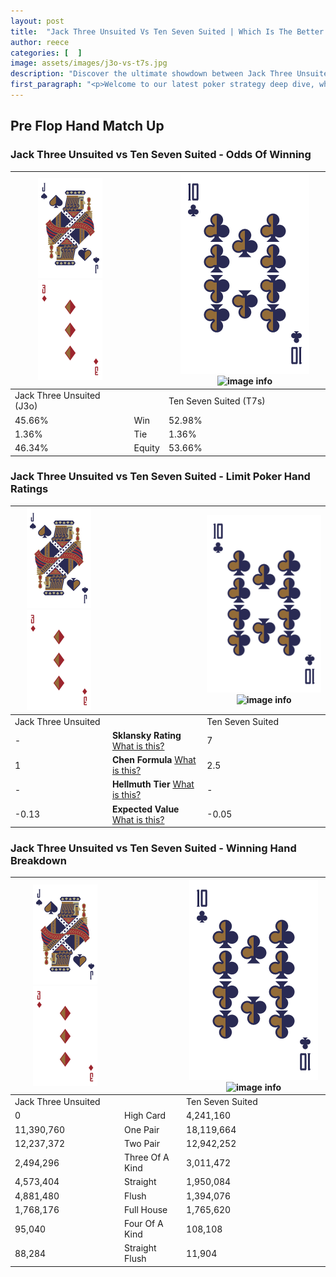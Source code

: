 ```yaml
---
layout: post
title:  "Jack Three Unsuited Vs Ten Seven Suited | Which Is The Better Hand In Poker? A Complete Guide"
author: reece
categories: [  ]
image: assets/images/j3o-vs-t7s.jpg
description: "Discover the ultimate showdown between Jack Three Unsuited and Ten Seven Suited in poker! Uncover the odds, strategies, and scenarios where one hand triumphs over the other. Get ready to up your poker game with this thrilling analysis."
first_paragraph: "<p>Welcome to our latest poker strategy deep dive, where we're pitting two distinct hands against each other in a high-stakes showdown: Jack Three Unsuited vs Ten Seven Suited.</p><p>In the dynamic world of poker, every decision counts, and knowing which hand holds the upper hand is key to your success at the table.</p><p>In this article, we'll dissect these two hands, explore the scenarios where one dominates the other, and equip you with the knowledge to make strategic choices that can tip the odds in your favor.</p><p>Get ready to unravel the intriguing dynamics of these poker hands and elevate your game to new heights.</p>"
---
```




[comment]: # (sp0)

## Pre Flop Hand Match Up

<div class="table hand-ratings" markdown="1"> 



### Jack Three Unsuited vs Ten Seven Suited - Odds Of Winning


    
| ![image info](assets/images/hand1/J.png) ![image info](assets/images/hand1/3o.png) |  | ![image info](assets/images/hand2/T.png) ![image info](assets/images/hand2/7s.png) |
| -------- | -------- | -------- |
| Jack Three Unsuited (J3o) |  | Ten Seven Suited (T7s) |
| 45.66% | Win | 52.98% |
| 1.36% | Tie | 1.36% |
| 46.34% | Equity | 53.66% |




[comment]: # (sp1)



### Jack Three Unsuited vs Ten Seven Suited - Limit Poker Hand Ratings


    
| ![image info](assets/images/hand1/J.png) ![image info](assets/images/hand1/3o.png) |  | ![image info](assets/images/hand2/T.png) ![image info](assets/images/hand2/7s.png) |
| -------- | -------- | -------- |
| Jack Three Unsuited |  | Ten Seven Suited |
| - | **Sklansky Rating** [What is this?](/sklansky-rating-explained) | 7 |
| 1 | **Chen Formula** [What is this?](/chen-formula-explained) | 2.5 |
| - | **Hellmuth Tier** [What is this?](/Hellmuth-tier-explained) | - |
| -0.13 | **Expected Value** [What is this?](/expected-value-explained) | -0.05 |




[comment]: # (sp2)



### Jack Three Unsuited vs Ten Seven Suited - Winning Hand Breakdown


    
| ![image info](assets/images/hand1/J.png) ![image info](assets/images/hand1/3o.png) |  | ![image info](assets/images/hand2/T.png) ![image info](assets/images/hand2/7s.png) |
| -------- | -------- | -------- |
| Jack Three Unsuited |  | Ten Seven Suited |
| 0 | High Card | 4,241,160 |
| 11,390,760 | One Pair | 18,119,664 |
| 12,237,372 | Two Pair | 12,942,252 |
| 2,494,296 | Three Of A Kind | 3,011,472 |
| 4,573,404 | Straight | 1,950,084 |
| 4,881,480 | Flush | 1,394,076 |
| 1,768,176 | Full House | 1,765,620 |
| 95,040 | Four Of A Kind | 108,108 |
| 88,284 | Straight Flush | 11,904 |




[comment]: # (sp3)



</div>

[comment]: # (sp4)



[comment]: # (sp5)

